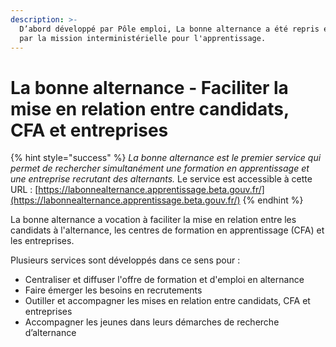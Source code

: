 ```yaml
---
description: >-
  D’abord développé par Pôle emploi, La bonne alternance a été repris en 2020
  par la mission interministérielle pour l'apprentissage.
---
```


# La bonne alternance - Faciliter la mise en relation entre candidats, CFA et entreprises

{% hint style="success" %}
_La bonne alternance est le premier service qui permet de rechercher simultanément une formation en apprentissage et une entreprise recrutant des alternants._ Le service est accessible à cette URL : [https://labonnealternance.apprentissage.beta.gouv.fr/](https://labonnealternance.apprentissage.beta.gouv.fr/)
{% endhint %}

La bonne alternance a vocation à faciliter la mise en relation entre les candidats à l'alternance, les centres de formation en apprentissage (CFA) et les entreprises.&#x20;

Plusieurs services sont développés dans ce sens pour :

* Centraliser et diffuser l'offre de formation et d'emploi en alternance
* Faire émerger les besoins en recrutements
* Outiller et accompagner les mises en relation entre candidats, CFA et entreprises
* Accompagner les jeunes dans leurs démarches de recherche d’alternance
